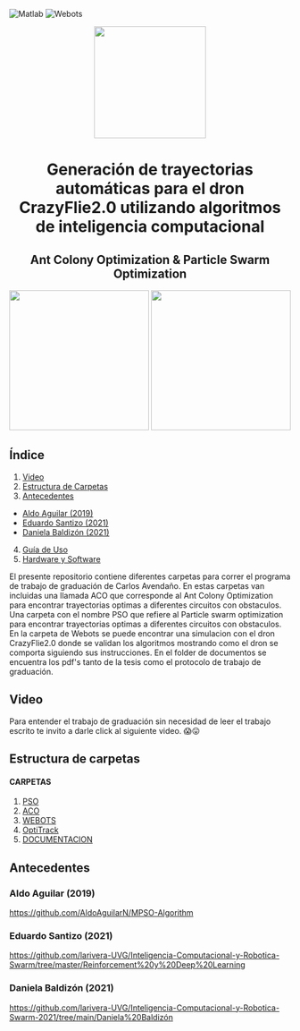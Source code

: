 ![Matlab](https://img.shields.io/badge/Matlab-R2018b-orange)
![Webots](https://img.shields.io/badge/Webots-R2022a-red)

<div id="header" align="center">
 <img src="https://user-images.githubusercontent.com/60333304/203876818-7c387308-8f45-4c76-8a62-0c51ac23f6ae.png" width = "200"/>
 <h1 align = "center">  Generación de trayectorias automáticas para el dron
CrazyFlie2.0 utilizando algoritmos de inteligencia
computacional
  <h2 align = "center">  Ant Colony Optimization     &      Particle Swarm Optimization
</div>
 
 <div id="image" align= "center">
  <img src="https://user-images.githubusercontent.com/60333304/203881069-be0e931b-f758-43d7-9fd0-70e1a3b46b5e.gif" width = "250"/>
  <img src="https://user-images.githubusercontent.com/60333304/203880292-3d7f9288-9886-48ef-8d4a-efe5c1038b1f.gif" width = "250"/>
 </div>

## Índice

1. [Video](#video)
2. [Estructura de Carpetas](#estructura-de-carpetas)
3. [Antecedentes](#antecedentes)
  
  - [Aldo Aguilar (2019)](#aldo-aguilar-2019)
  - [Eduardo Santizo (2021)](#eduardo-santizo-2021)
  - [Daniela Baldizón (2021)](#daniela-baldizón-2021)
  
4. [Guía de Uso](#guía-de-uso)
5. [Hardware y Software](#hardware-y-software)



El presente repositorio contiene diferentes carpetas para correr el programa de trabajo de graduación de Carlos Avendaño.
 En estas carpetas van incluidas una llamada ACO que corresponde al Ant Colony Optimization para encontrar trayectorias optimas a diferentes circuitos con
 obstaculos. Una carpeta con el nombre PSO que refiere al Particle swarm optimization para encontrar trayectorias optimas a diferentes circuitos con obstaculos.
 En la carpeta de Webots se puede encontrar una simulacion con el dron CrazyFlie2.0 donde se validan los algoritmos mostrando como el dron se comporta siguiendo sus
 instrucciones.
 En el folder de documentos se encuentra los pdf's tanto de la tesis como el protocolo de trabajo de graduación.

  ## Video
  Para entender el trabajo de graduación sin necesidad de leer el trabajo escrito te invito a darle click al siguiente video. 😱😛
  




  ## Estructura de carpetas
  
  #### CARPETAS

1. [PSO](https://github.com/CAVENDANO17192/Carlos-Avenda-o-Tesis-2022/tree/main/CODIGOS/PSO)
2. [ACO](https://github.com/CAVENDANO17192/Carlos-Avenda-o-Tesis-2022/tree/main/CODIGOS/ACO)
3. [WEBOTS](https://github.com/CAVENDANO17192/Carlos-Avenda-o-Tesis-2022/tree/main/WEBOTS)
4. [OptiTrack](https://github.com/CAVENDANO17192/Carlos-Avenda-o-Tesis-2022/tree/main/OptiTrack)
5. [DOCUMENTACION](https://github.com/CAVENDANO17192/Carlos-Avenda-o-Tesis-2022/tree/main/DOCUMENTOS)

  
  
  
  ## Antecedentes
### Aldo Aguilar (2019)
  https://github.com/AldoAguilarN/MPSO-Algorithm
### Eduardo Santizo (2021)
 https://github.com/larivera-UVG/Inteligencia-Computacional-y-Robotica-Swarm/tree/master/Reinforcement%20y%20Deep%20Learning
### Daniela Baldizón (2021)
  
  https://github.com/larivera-UVG/Inteligencia-Computacional-y-Robotica-Swarm-2021/tree/main/Daniela%20Baldizón
